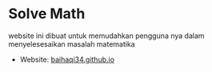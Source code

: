 Solve Math
================

website ini dibuat untuk memudahkan pengguna nya dalam menyelesesaikan masalah matematika

* Website: [baihaqi34.github.io](https://baihaqi34.github.io)


